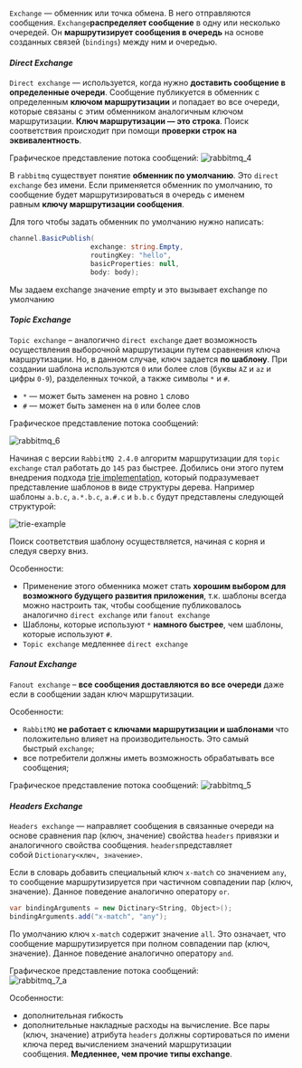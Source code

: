 `Exchange` — обменник или точка обмена. В него отправляются сообщения. `Exchange`**распределяет сообщение** в одну или несколько очередей. Он **маршрутизирует сообщения в очередь** на основе созданных связей (`bindings`) между ним и очередью.
#### _Direct Exchange_

`Direct exchange` — используется, когда нужно **доставить сообщение в определенные очереди**. Сообщение публикуется в обменник с определенным **ключом маршрутизации** и попадает во все очереди, которые связаны с этим обменником аналогичным ключом маршрутизации. **Ключ маршрутизации — это строка**. Поиск соответствия происходит при помощи **проверки строк на эквивалентность**.

Графическое представление потока сообщений:
![rabbitmq_4](https://habrastorage.org/r/w1560/webt/zg/3h/lj/zg3hljyzecuxqawkeamutasd2em.jpeg)

В `rabbitmq` существует понятие **обменник по умолчанию**. Это `direct exchange` без имени. Если применяется обменник по умолчанию, то сообщение будет маршрутизироваться в очередь с именем равным **ключу маршрутизации сообщения**.

Для того чтобы задать обменник по умолчанию нужно написать: 
```csharp
channel.BasicPublish(
					exchange: string.Empty,  
					routingKey: "hello",  
					basicProperties: null,  
					body: body);
```

Мы задаем exchange значение empty и это вызывает exchange по умолчанию

#### _Topic Exchange_

`Topic exchange` – аналогично `direct exchange` дает возможность осуществления выборочной маршрутизации путем сравнения ключа маршрутизации. Но, в данном случае, ключ задается **по шаблону**. При создании шаблона используются `0` или более слов (буквы `AZ` и `az` и цифры `0-9`), разделенных точкой, а также символы `*` и `#`. 

- `*` — может быть заменен на ровно `1` слово 
- `#` — может быть заменен на `0` или более слов 

Графическое представление потока сообщений:

![rabbitmq_6](https://habrastorage.org/r/w1560/webt/p8/9w/bi/p89wbipkobdmt_85yvyib2kwuru.jpeg)


Начиная с версии `RabbitMQ 2.4.0` алгоритм маршрутизации для `topic exchange` стал работать до `145` раз быстрее. Добились они этого путем внедрения подхода [trie implementation](https://www.rabbitmq.com/blog/2011/03/28/very-fast-and-scalable-topic-routing-part-2/), который подразумевает представление шаблонов в виде структуры дерева. Например шаблоны `a.b.c`, `a.*.b.c`, `a.#.c` и `b.b.c` будут представлены следующей структурой:

![trie-example](https://habrastorage.org/r/w1560/getpro/habr/post_images/759/4d0/204/7594d0204e7e35a9ed7231f4c0108193.png)

Поиск соответствия шаблону осуществляется, начиная с корня и следуя сверху вниз.

Особенности:

- Применение этого обменника может стать **хорошим выбором для возможного будущего развития приложения**, т.к. шаблоны всегда можно настроить так, чтобы сообщение публиковалось аналогично `direct exchange` или `fanout exchange`
- Шаблоны, которые используют `*` **намного быстрее**, чем шаблоны, которые используют `#`. 
- `Topic exchange` медленнее `direct exchange`

#### _Fanout Exchange_

`Fanout exchange` – **все сообщения доставляются во все очереди** даже если в сообщении задан ключ маршрутизации.

Особенности:
- `RabbitMQ` **не работает с ключами маршрутизации и шаблонами** что положительно влияет на производительность. Это самый быстрый `exchange`;
- все потребители должны иметь возможность обрабатывать все сообщения;

Графическое представление потока сообщений:
![rabbitmq_5](https://habrastorage.org/r/w1560/webt/6e/ij/bo/6eijbobnabcyoopzbyec_axnjoe.jpeg)

#### _Headers Exchange_

`Headers exchange` — направляет сообщения в связанные очереди на основе сравнения пар (ключ, значение) свойства `headers` привязки и аналогичного свойства сообщения. `headers`представляет собой `Dictionary<ключ, значение>`. 

Если в словарь добавить специальный ключ `x-match` со значением `any`, то сообщение маршрутизируется при частичном совпадении пар (ключ, значение). Данное поведение аналогично оператору `or`. 

```csharp
var bindingArguments = new Dictinary<String, Object>();
bindingArguments.add("x-match", "any");
```

По умолчанию ключ `x-match` содержит значение `all`. Это означает, что сообщение маршрутизируется при полном совпадении пар (ключ, значение). Данное поведение аналогично оператору `and`.

Графическое представление потока сообщений:  
![rabbitmq_7_a](https://habrastorage.org/r/w1560/webt/nr/fi/4f/nrfi4fzr8uu1qhwrwe9avj5sryk.jpeg)

Особенности:

- дополнительная гибкость
- дополнительные накладные расходы на вычисление. Все пары (ключ, значение) атрибута `headers` должны сортироваться по имени ключа перед вычислением значений маршрутизации сообщения. **Медленнее, чем прочие типы exchange**.

 
